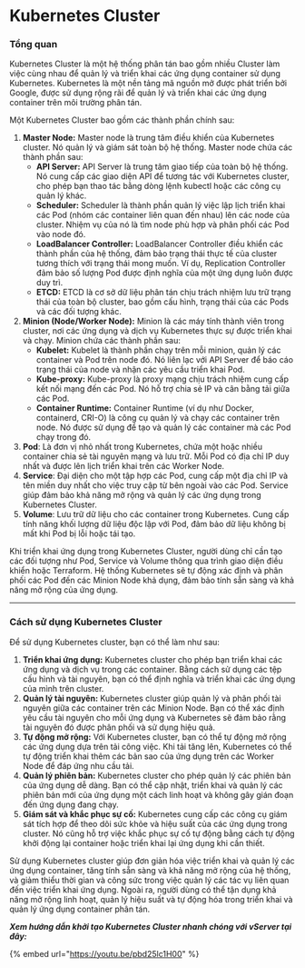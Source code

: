 # Kubernetes Cluster

### **Tổng quan** 

Kubernetes Cluster là một hệ thống phân tán bao gồm nhiều Cluster làm việc cùng nhau để quản lý và triển khai các ứng dụng container sử dụng Kubernetes. Kubernetes là một nền tảng mã nguồn mở được phát triển bởi Google, được sử dụng rộng rãi để quản lý và triển khai các ứng dụng container trên môi trường phân tán.

Một Kubernetes Cluster bao gồm các thành phần chính sau:

1. **Master Node:** Master node là trung tâm điều khiển của Kubernetes cluster. Nó quản lý và giám sát toàn bộ hệ thống. Master node chứa các thành phần sau:
   * **API Server:** API Server là trung tâm giao tiếp của toàn bộ hệ thống. Nó cung cấp các giao diện API để tương tác với Kubernetes cluster, cho phép bạn thao tác bằng dòng lệnh kubectl hoặc các công cụ quản lý khác.
   * **Scheduler:** Scheduler là thành phần quản lý việc lập lịch triển khai các Pod (nhóm các container liên quan đến nhau) lên các node của cluster. Nhiệm vụ của nó là tìm node phù hợp và phân phối các Pod vào node đó.
   * **LoadBalancer Controller:** LoadBalancer Controller điều khiển các thành phần của hệ thống, đảm bảo trạng thái thực tế của cluster tương thích với trạng thái mong muốn. Ví dụ, Replication Controller đảm bảo số lượng Pod được định nghĩa của một ứng dụng luôn được duy trì.
   * **ETCD:** ETCD là cơ sở dữ liệu phân tán chịu trách nhiệm lưu trữ trạng thái của toàn bộ cluster, bao gồm cấu hình, trạng thái của các Pods và các đối tượng khác.
2. **Minion (Node/Worker Node):** Minion là các máy tính thành viên trong cluster, nơi các ứng dụng và dịch vụ Kubernetes thực sự được triển khai và chạy. Minion chứa các thành phần sau:
   * **Kubelet:** Kubelet là thành phần chạy trên mỗi minion, quản lý các container và Pod trên node đó. Nó liên lạc với API Server để báo cáo trạng thái của node và nhận các yêu cầu triển khai Pod.
   * **Kube-proxy:** Kube-proxy là proxy mạng chịu trách nhiệm cung cấp kết nối mạng đến các Pod. Nó hỗ trợ chia sẻ IP và cân bằng tải giữa các Pod.
   * **Container Runtime:** Container Runtime (ví dụ như Docker, containerd, CRI-O) là công cụ quản lý và chạy các container trên node. Nó được sử dụng để tạo và quản lý các container mà các Pod chạy trong đó.
3. **Pod**: Là đơn vị nhỏ nhất trong Kubernetes, chứa một hoặc nhiều container chia sẻ tài nguyên mạng và lưu trữ. Mỗi Pod có địa chỉ IP duy nhất và được lên lịch triển khai trên các Worker Node.
4. **Service**: Đại diện cho một tập hợp các Pod, cung cấp một địa chỉ IP và tên miền duy nhất cho việc truy cập từ bên ngoài vào các Pod. Service giúp đảm bảo khả năng mở rộng và quản lý các ứng dụng trong Kubernetes Cluster.
5. **Volume**: Lưu trữ dữ liệu cho các container trong Kubernetes. Cung cấp tính năng khối lượng dữ liệu độc lập với Pod, đảm bảo dữ liệu không bị mất khi Pod bị lỗi hoặc tái tạo.

Khi triển khai ứng dụng trong Kubernetes Cluster, người dùng chỉ cần tạo các đối tượng như Pod, Service và Volume thông qua trình giao diện điều khiển hoặc Terraform. Hệ thống Kubernetes sẽ tự động xác định và phân phối các Pod đến các Minion Node khả dụng, đảm bảo tính sẵn sàng và khả năng mở rộng của ứng dụng.

***

### **Cách sử dụng Kubernetes Cluster** 

Để sử dụng Kubernetes cluster, bạn có thể làm như sau:

1. **Triển khai ứng dụng:** Kubernetes cluster cho phép bạn triển khai các ứng dụng và dịch vụ trong các container. Bằng cách sử dụng các tệp cấu hình và tài nguyên, bạn có thể định nghĩa và triển khai các ứng dụng của mình trên cluster.
2. **Quản lý tài nguyên:** Kubernetes cluster giúp quản lý và phân phối tài nguyên giữa các container trên các Minion Node. Bạn có thể xác định yêu cầu tài nguyên cho mỗi ứng dụng và Kubernetes sẽ đảm bảo rằng tài nguyên đó được phân phối và sử dụng hiệu quả.
3. **Tự động mở rộng:** Với Kubernetes cluster, bạn có thể tự động mở rộng các ứng dụng dựa trên tải công việc. Khi tải tăng lên, Kubernetes có thể tự động triển khai thêm các bản sao của ứng dụng trên các Worker Node để đáp ứng nhu cầu tải.
4. **Quản lý phiên bản:** Kubernetes cluster cho phép quản lý các phiên bản của ứng dụng dễ dàng. Bạn có thể cập nhật, triển khai và quản lý các phiên bản mới của ứng dụng một cách linh hoạt và không gây gián đoạn đến ứng dụng đang chạy.
5. **Giám sát và khắc phục sự cố:** Kubernetes cung cấp các công cụ giám sát tích hợp để theo dõi sức khỏe và hiệu suất của các ứng dụng trong cluster. Nó cũng hỗ trợ việc khắc phục sự cố tự động bằng cách tự động khởi động lại container hoặc triển khai lại ứng dụng khi cần thiết.

Sử dụng Kubernetes cluster giúp đơn giản hóa việc triển khai và quản lý các ứng dụng container, tăng tính sẵn sàng và khả năng mở rộng của hệ thống, và giảm thiểu thời gian và công sức trong việc quản lý các tác vụ liên quan đến việc triển khai ứng dụng. Ngoài ra, người dùng có thể tận dụng khả năng mở rộng linh hoạt, quản lý hiệu suất và tự động hóa trong triển khai và quản lý ứng dụng container phân tán.

_**Xem hướng dẫn khởi tạo Kubernetes Cluster nhanh chóng với vServer tại đây:**_

{% embed url="https://youtu.be/pbd25lc1H00" %}
